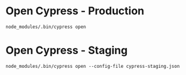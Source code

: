 # Open Cypress - Production
`node_modules/.bin/cypress open`

# Open Cypress - Staging
`node_modules/.bin/cypress open --config-file cypress-staging.json`